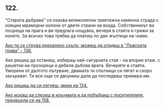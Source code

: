 ## 122.

"Старата дъбрава" се оказва великолепна триетажна каменна
сграда с изящни мраморни колони от двете страни на входа.
Собственикът ви посреща на прага и ви предлага нощувка, вечеря в
стаята и грижи за конете. За всичко това трябва да платиш по две
жълтици на човек.

[Ако ти се струва прекалено скъпо, можеш да отидеш в "Лъвската
грива" - 138.](./138)

Ако решиш да останеш, избираш най-сигурната стая - на втория
етаж. с решетки на прозореца и дебела дъбова врата. Вечеряте в
стаята. Уморени от дългото пътуване, двамата ти спътници си лягат и
скоро захъркват. Ти все още се двоумиш дали да последваш примера
им.

[Ако решиш да си легнеш, мини на 134.](./134)

[Ако искаш да слезеш в кръчмата и да побъбриш с посетителите,
прехвърли се на 158.](./158)

